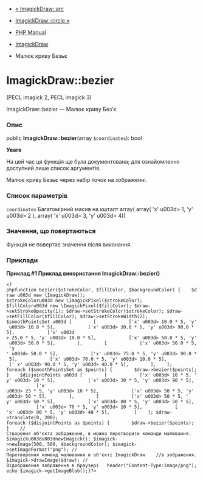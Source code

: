 - [« ImagickDraw::arc](imagickdraw.arc.md)
- [ImagickDraw::circle »](imagickdraw.circle.md)

- [PHP Manual](index.md)
- [ImagickDraw](class.imagickdraw.md)
- Малює криву Безьє

# ImagickDraw::bezier

(PECL imagick 2, PECL imagick 3)

ImagickDraw::bezier — Малює криву Без'є

### Опис

public **ImagickDraw::bezier**(array `$coordinates`): bool

**Увага**

На цей час ця функція ще була документована; для
ознайомлення доступний лише список аргументів.

Малює криву Безьє через набір точок на зображенні.

### Список параметрів

`coordinates`
Багатомірний масив на кшталт array( array( 'x' u003d\> 1, 'y' u003d\> 2 ), array(
'x' u003d\> 3, 'y' u003d\> 4))

### Значення, що повертаються

Функція не повертає значення після виконання.

### Приклади

**Приклад #1 Приклад використання **ImagickDraw::bezier()****

` <?phpfunction bezier($strokeColor, $fillColor, $backgroundColor) {    $draw u003d new \ImagickDraw(); $strokeColoru003d new \ImagickPixel($strokeColor); $fillColoru003d new \ImagickPixel($fillColor); $draw->setStrokeOpacity(1); $draw->setStrokeColor($strokeColor); $draw->setFillColor($fillColor); $draw->setStrokeWidth(2); $smoothPointsSet u003d [        [            ['x' u003d> 10.0 * 5, 'y' u003d> 10.0 * 5],            ['x' u003d> 30.0 * 5, 'y' u003d> 90.0 * 5],            ['x' u003d > 25.0 * 5, 'y' u003d> 10.0 * 5],            ['x' u003d> 50.0 * 5, 'y' u003d> 50.0 * 5],        ],        [            ['x' u003d> 50.0 * 5, 'y ' u003d> 50.0 * 5],            ['x' u003d> 75.0 * 5, 'y' u003d> 90.0 * 5],            ['x' u003d> 70.0 * 5, 'y' u003d> 10.0 * 5],            [' x' u003d> 90.0 * 5, 'y' u003d> 40.0 * 5],        ],    ]; foreach ($smoothPointsSet as $points) {        $draw->bezier($points); }    $disjointPoints u003d [        [            ['x' u003d> 10 * 5, 'y' u003d> 10 * 5],            ['x' u003d> 30 * 5, 'y' u003d> 90 * 5],            ['x' u003d> 25 * 5, 'y' u003d> 10 * 5],            ['x' u003d> 50 * 5, 'y' u003d> 50 * 5],        ],        [            ['x' u003d> 50 * 5, ' y' u003d> 50 * 5],            ['x' u003d> 80 * 5, 'y' u003d> 50 * 5],            ['x' u003d> 70 * 5, 'y' u003d> 10 * 5],            [ 'x' u003d> 90 * 5, 'y' u003d> 40 * 5],         ]    ]; $draw->translate(0, 200); foreach ($disjointPoints as $points) {        $draw->bezier($points); }    //Створення об'єкта зображення, в можна перетворити команди малювання. $imagicku003du003dnewImagick(); $imagick->newImage(500, 500, $backgroundColor); $imagick->setImageFormat("png"); //Перетворення команд малювання в об'єкті ImagickDraw    //в зображення. $imagick->drawImage($draw); //Відображення зображення в браузері   header("Content-Type:image/png"); echo $imagick->getImageBlob();}?> `
